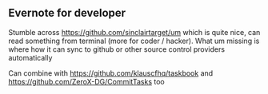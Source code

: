 ## Evernote for developer
Stumble across https://github.com/sinclairtarget/um which is quite nice, can read something from terminal (more for coder / hacker).
What um missing is where how it can sync to github or other source control providers automatically

Can combine with https://github.com/klauscfhq/taskbook and https://github.com/ZeroX-DG/CommitTasks too
